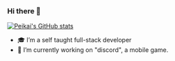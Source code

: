 ### Hi there 👋

[![Peikai's GitHub stats](https://github-readme-stats.vercel.app/api?username=peikai-tan&theme=tokyonight)](https://github.com/anuraghazra/github-readme-stats)


- 🎓 I’m a self taught full-stack developer
- 🔭 I’m currently working on "discord", a mobile game.

<!--
**peikai-tan/peikai-tan** is a ✨ _special_ ✨ repository because its `README.md` (this file) appears on your GitHub profile.

Here are some ideas to get you started:
- 🌱 I’m currently learning ...
- 👯 I’m looking to collaborate on ...
- 🤔 I’m looking for help with ...
- 💬 Ask me about ...
- 📫 How to reach me: ...
- 😄 Pronouns: ...
- ⚡ Fun fact: ...
-->
